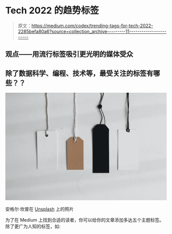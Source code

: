 # Tech 2022 的趋势标签

> 原文：<https://medium.com/codex/trending-tags-for-tech-2022-2285befa80a6?source=collection_archive---------11----------------------->

## 观点——用流行标签吸引更光明的媒体受众

## 除了数据科学、编程、技术等，最受关注的标签有哪些？？

![](img/0d90886d94fa71f834313cbcc48ef5d2.png)

安格尔·坎普在 [Unsplash](https://unsplash.com/s/photos/tags?utm_source=unsplash&utm_medium=referral&utm_content=creditCopyText) 上的照片

为了在 Medium 上找到合适的读者，你可以给你的文章添加多达五个主题标签。除了更广为人知的标签，如: